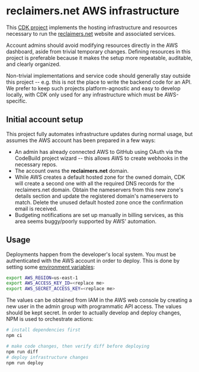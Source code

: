 # reclaimers.net AWS infrastructure
This [CDK project][cdk] implements the hosting infrastructure and resources necessary to run the [reclaimers.net](https://reclaimers.net) website and associated services.

Account admins should avoid modifying resources directly in the AWS dashboard, aside from trivial temporary changes. Defining resources in this project is preferable because it makes the setup more repeatable, auditable, and clearly organized.

Non-trivial implementations and service code should generally stay outside this project -- e.g. this is not the place to write the backend code for an API. We prefer to keep such projects platform-agnostic and easy to develop locally, with CDK only used for any infrastructure which must be AWS-specific.

## Initial account setup
This project fully automates infrastructure updates during normal usage, but assumes the AWS account has been prepared in a few ways:

* An admin has already connected AWS to GitHub using OAuth via the CodeBuild project wizard -- this allows AWS to create webhooks in the necessary repos.
* The account owns the **reclaimers.net** domain.
* While AWS creates a default hosted zone for the owned domain, CDK will create a second one with all the required DNS records for the reclaimers.net domain. Obtain the nameservers from this new zone's details section and update the registered domain's nameservers to match. Delete the unused default hosted zone once the confirmation email is received.
* Budgeting notifications are set up manually in billing services, as this area seems buggy/poorly supported by AWS' automation.

## Usage
Deployments happen from the developer's local system. You must be authenticated with the AWS account in order to deploy. This is done by setting some [environment variables][env]:

```sh
export AWS_REGION=us-east-1
export AWS_ACCESS_KEY_ID=<replace me>
export AWS_SECRET_ACCESS_KEY=<replace me>
```

The values can be obtained from IAM in the AWS web console by creating a new user in the admin group with programmatic API access. The values should be kept secret. In order to actually develop and deploy changes, NPM is used to orchestrate actions:

```sh
# install dependencies first
npm ci

# make code changes, then verify diff before deploying
npm run diff
# deploy infrastructure changes
npm run deploy
```

[cdk]: https://docs.aws.amazon.com/cdk
[env]: https://docs.aws.amazon.com/cli/latest/userguide/cli-configure-envvars.html
